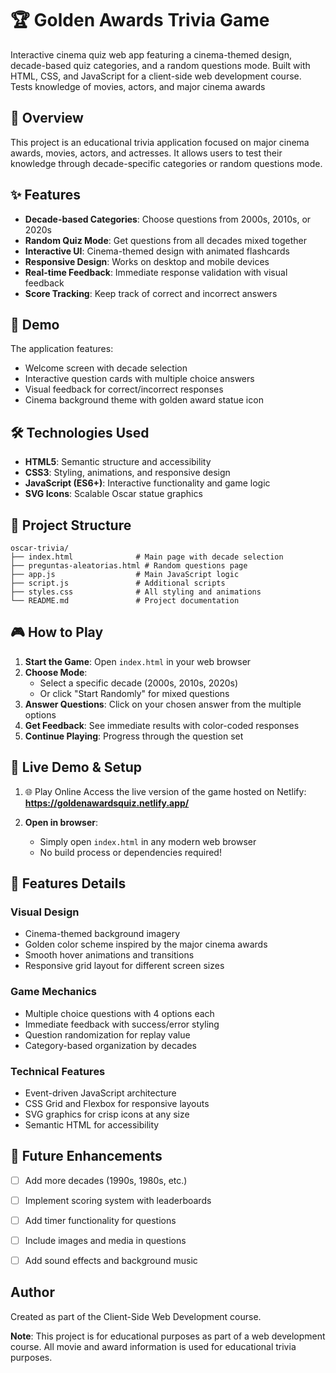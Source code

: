 # 🏆 Golden Awards Trivia Game

Interactive cinema quiz web app featuring a cinema-themed design, decade-based quiz categories, and a random questions mode. Built with HTML, CSS, and JavaScript for a client-side web development course. Tests knowledge of movies, actors, and major cinema awards

## 📖 Overview

This project is an educational trivia application focused on major cinema awards, movies, actors, and actresses. It allows users to test their knowledge through decade-specific categories or random questions mode.

## ✨ Features

- **Decade-based Categories**: Choose questions from 2000s, 2010s, or 2020s
- **Random Quiz Mode**: Get questions from all decades mixed together
- **Interactive UI**: Cinema-themed design with animated flashcards
- **Responsive Design**: Works on desktop and mobile devices
- **Real-time Feedback**: Immediate response validation with visual feedback
- **Score Tracking**: Keep track of correct and incorrect answers

## 🚀 Demo

The application features:
- Welcome screen with decade selection
- Interactive question cards with multiple choice answers
- Visual feedback for correct/incorrect responses
- Cinema background theme with golden award statue icon

## 🛠️ Technologies Used

- **HTML5**: Semantic structure and accessibility 
- **CSS3**: Styling, animations, and responsive design
- **JavaScript (ES6+)**: Interactive functionality and game logic
- **SVG Icons**: Scalable Oscar statue graphics

## 📁 Project Structure

```
oscar-trivia/
├── index.html              # Main page with decade selection
├── preguntas-aleatorias.html # Random questions page
├── app.js                  # Main JavaScript logic
├── script.js               # Additional scripts
├── styles.css              # All styling and animations
└── README.md               # Project documentation
```

## 🎮 How to Play

1. **Start the Game**: Open `index.html` in your web browser
2. **Choose Mode**: 
   - Select a specific decade (2000s, 2010s, 2020s)
   - Or click "Start Randomly" for mixed questions
3. **Answer Questions**: Click on your chosen answer from the multiple options
4. **Get Feedback**: See immediate results with color-coded responses
5. **Continue Playing**: Progress through the question set

## 🔧 Live Demo & Setup

1. 🌐 Play Online
Access the live version of the game hosted on Netlify:
**https://goldenawardsquiz.netlify.app/**


2. **Open in browser**:
   - Simply open `index.html` in any modern web browser
   - No build process or dependencies required!

## 🎨 Features Details

### Visual Design
- Cinema-themed background imagery
- Golden color scheme inspired by the major cinema awards
- Smooth hover animations and transitions
- Responsive grid layout for different screen sizes

### Game Mechanics
- Multiple choice questions with 4 options each
- Immediate feedback with success/error styling
- Question randomization for replay value
- Category-based organization by decades

### Technical Features
- Event-driven JavaScript architecture
- CSS Grid and Flexbox for responsive layouts
- SVG graphics for crisp icons at any size
- Semantic HTML for accessibility

## 🎯 Future Enhancements

- [ ] Add more decades (1990s, 1980s, etc.)
- [ ] Implement scoring system with leaderboards
- [ ] Add timer functionality for questions
- [ ] Include images and media in questions
- [ ] Add sound effects and background music


## Author

Created as part of the Client-Side Web Development course.


**Note**: This project is for educational purposes as part of a web development course. All movie and award information is used for educational trivia purposes.
